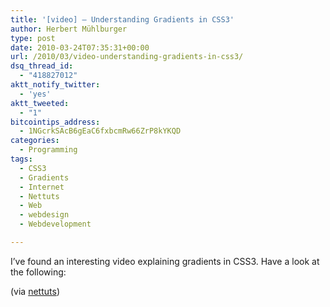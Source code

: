 ```yaml
---
title: '[video] – Understanding Gradients in CSS3'
author: Herbert Mühlburger
type: post
date: 2010-03-24T07:35:31+00:00
url: /2010/03/video-understanding-gradients-in-css3/
dsq_thread_id:
  - "418827012"
aktt_notify_twitter:
  - 'yes'
aktt_tweeted:
  - "1"
bitcointips_address:
  - 1NGcrkSAcB6gEaC6fxbcmRw66ZrP8kYKQD
categories:
  - Programming
tags:
  - CSS3
  - Gradients
  - Internet
  - Nettuts
  - Web
  - webdesign
  - Webdevelopment

---
```

I&#8217;ve found an interesting video explaining gradients in CSS3. Have a look at the following:



(via <a title="Nettuts" href="http://net.tutsplus.com/tutorials/html-css-techniques/quick-tip-understanding-css3-gradients/" target="_blank">nettuts</a>)